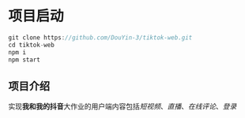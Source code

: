 # 项目启动

```javascript
git clone https://github.com/DouYin-3/tiktok-web.git
cd tiktok-web
npm i
npm start
```

## 项目介绍

实现**我和我的抖音**大作业的用户端内容包括*短视频*、*直播*、*在线评论*、*登录*
